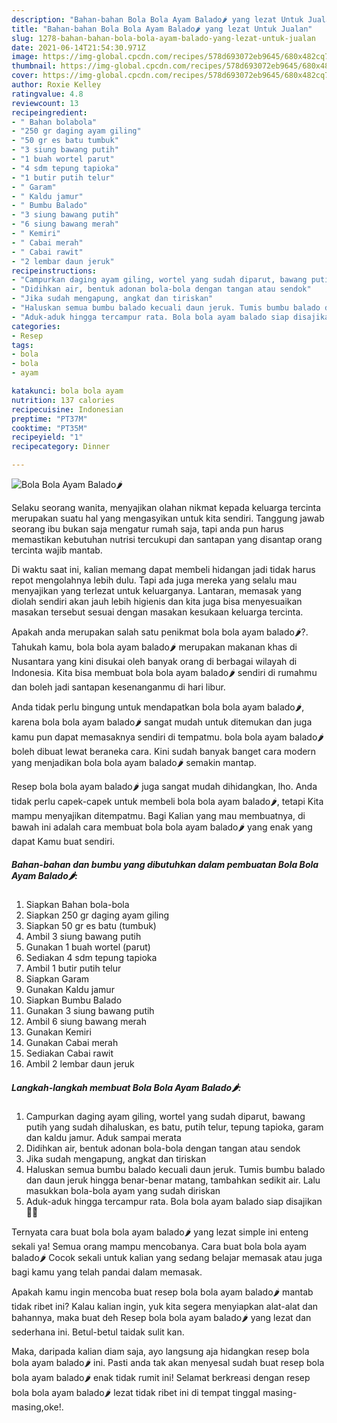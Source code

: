 ```yaml
---
description: "Bahan-bahan Bola Bola Ayam Balado🌶 yang lezat Untuk Jualan"
title: "Bahan-bahan Bola Bola Ayam Balado🌶 yang lezat Untuk Jualan"
slug: 1278-bahan-bahan-bola-bola-ayam-balado-yang-lezat-untuk-jualan
date: 2021-06-14T21:54:30.971Z
image: https://img-global.cpcdn.com/recipes/578d693072eb9645/680x482cq70/bola-bola-ayam-balado🌶-foto-resep-utama.jpg
thumbnail: https://img-global.cpcdn.com/recipes/578d693072eb9645/680x482cq70/bola-bola-ayam-balado🌶-foto-resep-utama.jpg
cover: https://img-global.cpcdn.com/recipes/578d693072eb9645/680x482cq70/bola-bola-ayam-balado🌶-foto-resep-utama.jpg
author: Roxie Kelley
ratingvalue: 4.8
reviewcount: 13
recipeingredient:
- " Bahan bolabola"
- "250 gr daging ayam giling"
- "50 gr es batu tumbuk"
- "3 siung bawang putih"
- "1 buah wortel parut"
- "4 sdm tepung tapioka"
- "1 butir putih telur"
- " Garam"
- " Kaldu jamur"
- " Bumbu Balado"
- "3 siung bawang putih"
- "6 siung bawang merah"
- " Kemiri"
- " Cabai merah"
- " Cabai rawit"
- "2 lembar daun jeruk"
recipeinstructions:
- "Campurkan daging ayam giling, wortel yang sudah diparut, bawang putih yang sudah dihaluskan, es batu, putih telur, tepung tapioka, garam dan kaldu jamur. Aduk sampai merata"
- "Didihkan air, bentuk adonan bola-bola dengan tangan atau sendok"
- "Jika sudah mengapung, angkat dan tiriskan"
- "Haluskan semua bumbu balado kecuali daun jeruk. Tumis bumbu balado dan daun jeruk hingga benar-benar matang, tambahkan sedikit air. Lalu masukkan bola-bola ayam yang sudah diriskan"
- "Aduk-aduk hingga tercampur rata. Bola bola ayam balado siap disajikan🙆‍♀️"
categories:
- Resep
tags:
- bola
- bola
- ayam

katakunci: bola bola ayam 
nutrition: 137 calories
recipecuisine: Indonesian
preptime: "PT37M"
cooktime: "PT35M"
recipeyield: "1"
recipecategory: Dinner

---
```



![Bola Bola Ayam Balado🌶](https://img-global.cpcdn.com/recipes/578d693072eb9645/680x482cq70/bola-bola-ayam-balado🌶-foto-resep-utama.jpg)

Selaku seorang wanita, menyajikan olahan nikmat kepada keluarga tercinta merupakan suatu hal yang mengasyikan untuk kita sendiri. Tanggung jawab seorang ibu bukan saja mengatur rumah saja, tapi anda pun harus memastikan kebutuhan nutrisi tercukupi dan santapan yang disantap orang tercinta wajib mantab.

Di waktu  saat ini, kalian memang dapat membeli hidangan jadi tidak harus repot mengolahnya lebih dulu. Tapi ada juga mereka yang selalu mau menyajikan yang terlezat untuk keluarganya. Lantaran, memasak yang diolah sendiri akan jauh lebih higienis dan kita juga bisa menyesuaikan masakan tersebut sesuai dengan masakan kesukaan keluarga tercinta. 



Apakah anda merupakan salah satu penikmat bola bola ayam balado🌶?. Tahukah kamu, bola bola ayam balado🌶 merupakan makanan khas di Nusantara yang kini disukai oleh banyak orang di berbagai wilayah di Indonesia. Kita bisa membuat bola bola ayam balado🌶 sendiri di rumahmu dan boleh jadi santapan kesenanganmu di hari libur.

Anda tidak perlu bingung untuk mendapatkan bola bola ayam balado🌶, karena bola bola ayam balado🌶 sangat mudah untuk ditemukan dan juga kamu pun dapat memasaknya sendiri di tempatmu. bola bola ayam balado🌶 boleh dibuat lewat beraneka cara. Kini sudah banyak banget cara modern yang menjadikan bola bola ayam balado🌶 semakin mantap.

Resep bola bola ayam balado🌶 juga sangat mudah dihidangkan, lho. Anda tidak perlu capek-capek untuk membeli bola bola ayam balado🌶, tetapi Kita mampu menyajikan ditempatmu. Bagi Kalian yang mau membuatnya, di bawah ini adalah cara membuat bola bola ayam balado🌶 yang enak yang dapat Kamu buat sendiri.

<!--inarticleads1-->

##### Bahan-bahan dan bumbu yang dibutuhkan dalam pembuatan Bola Bola Ayam Balado🌶:

1. Siapkan  Bahan bola-bola
1. Siapkan 250 gr daging ayam giling
1. Siapkan 50 gr es batu (tumbuk)
1. Ambil 3 siung bawang putih
1. Gunakan 1 buah wortel (parut)
1. Sediakan 4 sdm tepung tapioka
1. Ambil 1 butir putih telur
1. Siapkan  Garam
1. Gunakan  Kaldu jamur
1. Siapkan  Bumbu Balado
1. Gunakan 3 siung bawang putih
1. Ambil 6 siung bawang merah
1. Gunakan  Kemiri
1. Gunakan  Cabai merah
1. Sediakan  Cabai rawit
1. Ambil 2 lembar daun jeruk




<!--inarticleads2-->

##### Langkah-langkah membuat Bola Bola Ayam Balado🌶:

1. Campurkan daging ayam giling, wortel yang sudah diparut, bawang putih yang sudah dihaluskan, es batu, putih telur, tepung tapioka, garam dan kaldu jamur. Aduk sampai merata
1. Didihkan air, bentuk adonan bola-bola dengan tangan atau sendok
1. Jika sudah mengapung, angkat dan tiriskan
1. Haluskan semua bumbu balado kecuali daun jeruk. Tumis bumbu balado dan daun jeruk hingga benar-benar matang, tambahkan sedikit air. Lalu masukkan bola-bola ayam yang sudah diriskan
1. Aduk-aduk hingga tercampur rata. Bola bola ayam balado siap disajikan🙆‍♀️




Ternyata cara buat bola bola ayam balado🌶 yang lezat simple ini enteng sekali ya! Semua orang mampu mencobanya. Cara buat bola bola ayam balado🌶 Cocok sekali untuk kalian yang sedang belajar memasak atau juga bagi kamu yang telah pandai dalam memasak.

Apakah kamu ingin mencoba buat resep bola bola ayam balado🌶 mantab tidak ribet ini? Kalau kalian ingin, yuk kita segera menyiapkan alat-alat dan bahannya, maka buat deh Resep bola bola ayam balado🌶 yang lezat dan sederhana ini. Betul-betul taidak sulit kan. 

Maka, daripada kalian diam saja, ayo langsung aja hidangkan resep bola bola ayam balado🌶 ini. Pasti anda tak akan menyesal sudah buat resep bola bola ayam balado🌶 enak tidak rumit ini! Selamat berkreasi dengan resep bola bola ayam balado🌶 lezat tidak ribet ini di tempat tinggal masing-masing,oke!.

